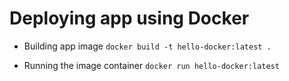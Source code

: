 # Deploying app using Docker

-   Building app image
    `docker build -t hello-docker:latest .`

-   Running the image container
    `docker run hello-docker:latest`
